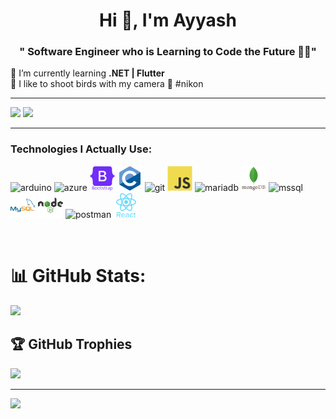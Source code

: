 <h1 align="center">Hi 👋, I'm Ayyash </h1>
<h3 align="center">" Software Engineer who is Learning to Code the Future 👨‍💻"</h3>
🌱 I’m currently learning <b>.NET | Flutter</b>
<br>
💫 I like to shoot birds with my camera 📸 #nikon

--- 

<div> 
<a href="https://www.linkedin.com/in/ayyashzamny/" target="_blank"><img src="https://img.shields.io/badge/LinkedIn-0077B5?style=for-the-badge&logo=linkedin&logoColor=white" target="_blank"></a>
<a href = "mailto:ayyashzamny1@gmail.com"><img src="https://img.shields.io/badge/-Gmail-%23333?style=for-the-badge&logo=gmail&logoColor=white" target="_blank"></a>

---

<h3 align="left">Technologies I Actually Use:</h3>
<p align="left">
  <img src="https://cdn.worldvectorlogo.com/logos/arduino-1.svg" alt="arduino" width="40" height="40"/>
  <img src="https://www.vectorlogo.zone/logos/microsoft_azure/microsoft_azure-icon.svg" alt="azure" width="40" height="40"/>
  <img src="https://raw.githubusercontent.com/devicons/devicon/master/icons/bootstrap/bootstrap-plain-wordmark.svg" alt="bootstrap" width="40" height="40"/>
  <img src="https://raw.githubusercontent.com/devicons/devicon/master/icons/c/c-original.svg" alt="c" width="40" height="40"/>
  <img src="https://www.vectorlogo.zone/logos/git-scm/git-scm-icon.svg" alt="git" width="40" height="40"/>
  <img src="https://raw.githubusercontent.com/devicons/devicon/master/icons/javascript/javascript-original.svg" alt="javascript" width="40" height="40"/>
  <img src="https://www.vectorlogo.zone/logos/mariadb/mariadb-icon.svg" alt="mariadb" width="40" height="40"/>
  <img src="https://raw.githubusercontent.com/devicons/devicon/master/icons/mongodb/mongodb-original-wordmark.svg" alt="mongodb" width="40" height="40"/>
  <img src="https://www.svgrepo.com/show/303229/microsoft-sql-server-logo.svg" alt="mssql" width="40" height="40"/>
  <img src="https://raw.githubusercontent.com/devicons/devicon/master/icons/mysql/mysql-original-wordmark.svg" alt="mysql" width="40" height="40"/>
  <img src="https://raw.githubusercontent.com/devicons/devicon/master/icons/nodejs/nodejs-original-wordmark.svg" alt="nodejs" width="40" height="40"/>
  <img src="https://www.vectorlogo.zone/logos/getpostman/getpostman-icon.svg" alt="postman" width="40" height="40"/>
  <img src="https://raw.githubusercontent.com/devicons/devicon/master/icons/react/react-original-wordmark.svg" alt="react" width="40" height="40"/>
</p>

<br>

# 📊 GitHub Stats:
![](https://github-readme-stats.vercel.app/api?username=ayyashzamny&theme=dark&hide_border=false&include_all_commits=false&count_private=false)<br/>


## 🏆 GitHub Trophies
![](https://github-profile-trophy.vercel.app/?username=ayyashzamny&theme=radical&no-frame=false&no-bg=true&margin-w=4)

---
[![](https://visitcount.itsvg.in/api?id=ayyashzamny&icon=0&color=0)](https://visitcount.itsvg.in)

<!-- Proudly created with GPRM ( https://gprm.itsvg.in ) -->

